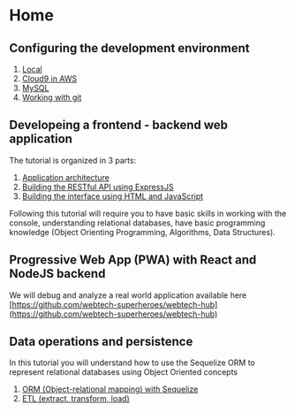 # Home

## Configuring the development environment

1. [Local](development-environment/local.md)
2. [Cloud9 in AWS](development-environment/c9.md)
3. [MySQL](development-environment/mysql.md)
4. [Working with git](development-environment/git.md)

## Developeing a frontend - backend web application

The tutorial is organized in 3 parts:

1. [Application architecture](tutorial-frontend-backend/tutorial-architecture.md)
2. [Building the RESTful API using ExpressJS](tutorial-frontend-backend/tutorial-rest-api.md)
3. [Building the interface using HTML and JavaScript](tutorial-frontend-backend/tutorial-frontend.md)

Following this tutorial will require you to have basic skills in working with the console, understanding relational databases, have basic programming knowledge \(Object Orienting Programming, Algorithms, Data Structures\).

## Progressive Web App \(PWA\) with React and NodeJS backend

We will debug and analyze a real world application available here [https://github.com/webtech-superheroes/webtech-hub](https://github.com/webtech-superheroes/webtech-hub)

## Data operations and persistence

In this tutorial you will understand how to use the Sequelize ORM to represent relational databases using Object Oriented concepts

1. [ORM \(Object-relational mapping\) with Sequelize](operatii-pe-date-si-persistenta/orm.md)
2. [ETL \(extract, transform, load\)](operatii-pe-date-si-persistenta/etl.md)

